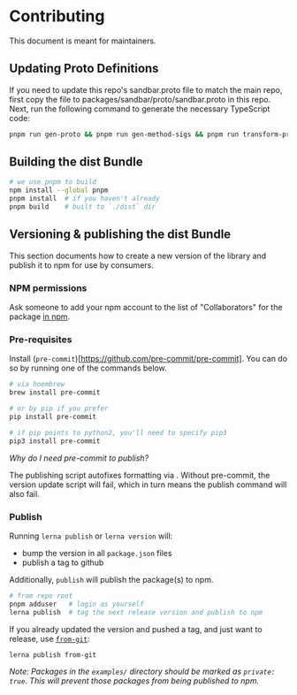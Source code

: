 # Contributing

This document is meant for maintainers.

## Updating Proto Definitions
If you need to update this repo's sandbar.proto file to match the main repo, first copy the file to packages/sandbar/proto/sandbar.proto in this repo.
Next, run the following command to generate the necessary TypeScript code: 

```sh
pnpm run gen-proto && pnpm run gen-method-sigs && pnpm run transform-proto
```
## Building the dist Bundle

```sh
# we use pnpm to build
npm install --global pnpm
pnpm install  # if you haven't already
pnpm build    # built to `./dist` dir
```

## Versioning & publishing the dist Bundle

This section documents how to create a new version of the library and publish it
to npm for use by consumers.

### NPM permissions

Ask someone to add your npm account to the list of "Collaborators" for the
package [in npm](https://www.npmjs.com/package/sandbar/access).

### Pre-requisites

Install (`pre-commit`)[https://github.com/pre-commit/pre-commit]. You can do so
by running one of the commands below.

```sh
# via hoembrew
brew install pre-commit

# or by pip if you prefer
pip install pre-commit

# if pip points to python2, you'll need to specify pip3
pip3 install pre-commit
```

_Why do I need pre-commit to publish?_

The publishing script autofixes formatting via . Without pre-commit, the version
update script will fail, which in turn means the publish command will also fail.

### Publish

Running `lerna publish` or `lerna version` will:

- bump the version in all `package.json` files
- publish a tag to github

Additionally, `publish` will publish the package(s) to npm.

```sh
# from repo root
pnpm adduser   # login as yourself
lerna publish  # tag the next release version and publish to npm
```

If you already updated the version and pushed a tag, and just want to release,
use
[`from-git`](https://github.com/lerna/lerna/tree/main/commands/publish#bump-from-git):

```sh
lerna publish from-git
```

_Note: Packages in the `examples/` directory should be marked as
`private: true`. This will prevent those packages from being published to npm._
